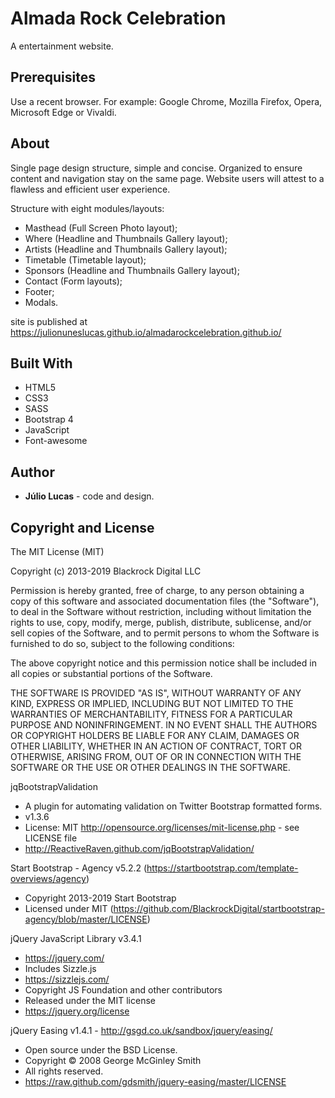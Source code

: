 # Almada Rock Celebration

A entertainment website.

## Prerequisites
Use a recent browser. For example: Google Chrome, Mozilla Firefox, Opera, Microsoft Edge or Vivaldi.

## About

Single page design structure, simple and concise. Organized to ensure content and navigation stay on the same page. 
Website users will attest to a flawless and efficient user experience.

Structure with eight modules/layouts:

- Masthead (Full Screen Photo layout);
- Where (Headline and Thumbnails Gallery layout);
- Artists (Headline and Thumbnails Gallery layout);
- Timetable (Timetable layout);
- Sponsors (Headline and Thumbnails Gallery layout);
- Contact (Form layouts);
- Footer;
- Modals.

site is published at https://julionuneslucas.github.io/almadarockcelebration.github.io/

## Built With 

* HTML5
* CSS3
* SASS
* Bootstrap 4 
* JavaScript
* Font-awesome

## Author

- **Júlio Lucas** - code and design.


## Copyright and License

The MIT License (MIT)

Copyright (c) 2013-2019 Blackrock Digital LLC

Permission is hereby granted, free of charge, to any person obtaining a copy of this software and associated documentation files (the "Software"), to deal
in the Software without restriction, including without limitation the rights to use, copy, modify, merge, publish, distribute, sublicense, and/or sell
copies of the Software, and to permit persons to whom the Software is furnished to do so, subject to the following conditions:

The above copyright notice and this permission notice shall be included in all copies or substantial portions of the Software.

THE SOFTWARE IS PROVIDED "AS IS", WITHOUT WARRANTY OF ANY KIND, EXPRESS OR IMPLIED, INCLUDING BUT NOT LIMITED TO THE WARRANTIES OF MERCHANTABILITY,
FITNESS FOR A PARTICULAR PURPOSE AND NONINFRINGEMENT. IN NO EVENT SHALL THE AUTHORS OR COPYRIGHT HOLDERS BE LIABLE FOR ANY CLAIM, DAMAGES OR OTHER
LIABILITY, WHETHER IN AN ACTION OF CONTRACT, TORT OR OTHERWISE, ARISING FROM, OUT OF OR IN CONNECTION WITH THE SOFTWARE OR THE USE OR OTHER DEALINGS IN
THE SOFTWARE.

jqBootstrapValidation
 * A plugin for automating validation on Twitter Bootstrap formatted forms. 
 * v1.3.6 
 * License: MIT <http://opensource.org/licenses/mit-license.php> - see LICENSE file
 * http://ReactiveRaven.github.com/jqBootstrapValidation/
 
 Start Bootstrap - Agency v5.2.2 (https://startbootstrap.com/template-overviews/agency)
 * Copyright 2013-2019 Start Bootstrap
 * Licensed under MIT (https://github.com/BlackrockDigital/startbootstrap-agency/blob/master/LICENSE)
 
 jQuery JavaScript Library v3.4.1
 * https://jquery.com/ 
 * Includes Sizzle.js
 * https://sizzlejs.com/
 * Copyright JS Foundation and other contributors
 * Released under the MIT license
 * https://jquery.org/license
 
 jQuery Easing v1.4.1 - http://gsgd.co.uk/sandbox/jquery/easing/
 * Open source under the BSD License.
 * Copyright © 2008 George McGinley Smith
 * All rights reserved.
 * https://raw.github.com/gdsmith/jquery-easing/master/LICENSE

